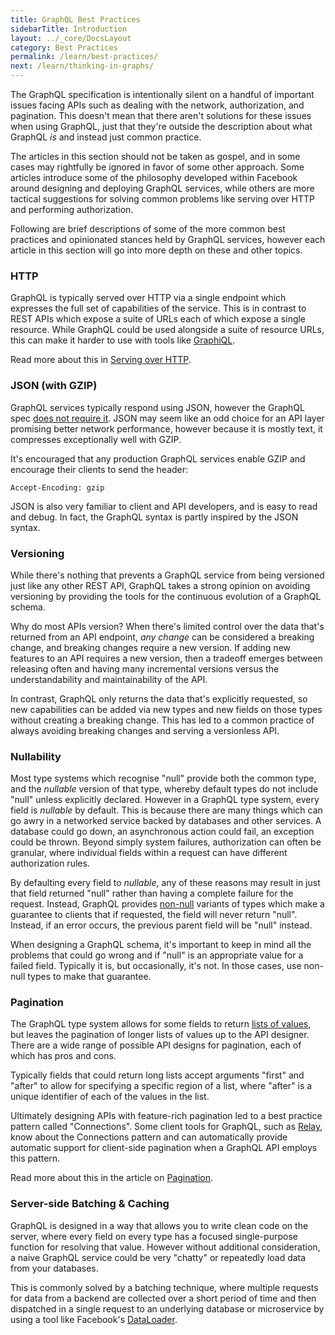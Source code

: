 ```yaml
---
title: GraphQL Best Practices
sidebarTitle: Introduction
layout: ../_core/DocsLayout
category: Best Practices
permalink: /learn/best-practices/
next: /learn/thinking-in-graphs/
---
```


The GraphQL specification is intentionally silent on a handful of important issues facing APIs such as dealing with the network, authorization, and pagination. This doesn't mean that there aren't solutions for these issues when using GraphQL, just that they're outside the description about what GraphQL *is* and instead just common practice.

The articles in this section should not be taken as gospel, and in some cases may rightfully be ignored in favor of some other approach. Some articles introduce some of the philosophy developed within Facebook around designing and deploying GraphQL services, while others are more tactical suggestions for solving common problems like serving over HTTP and performing authorization.

Following are brief descriptions of some of the more common best practices and opinionated stances held by GraphQL services, however each article in this section will go into more depth on these and other topics.


### HTTP

GraphQL is typically served over HTTP via a single endpoint which expresses the full set of capabilities of the service. This is in contrast to REST APIs which expose a suite of URLs each of which expose a single resource. While GraphQL could be used alongside a suite of resource URLs, this can make it harder to use with tools like [GraphiQL](https://github.com/graphql/graphiql).

Read more about this in [Serving over HTTP](/learn/serving-over-http/).


### JSON (with GZIP)

GraphQL services typically respond using JSON, however the GraphQL spec [does not require it](http://facebook.github.io/graphql/#sec-Serialization-Format). JSON may seem like an odd choice for an API layer promising better network performance, however because it is mostly text, it compresses exceptionally well with GZIP.

It's encouraged that any production GraphQL services enable GZIP and encourage their clients to send the header:

```
Accept-Encoding: gzip
```

JSON is also very familiar to client and API developers, and is easy to read and debug. In fact, the GraphQL syntax is partly inspired by the JSON syntax.


### Versioning

While there's nothing that prevents a GraphQL service from being versioned just like any other REST API, GraphQL takes a strong opinion on avoiding versioning by providing the tools for the continuous evolution of a GraphQL schema.

Why do most APIs version? When there's limited control over the data that's returned from an API endpoint, *any change* can be considered a breaking change, and breaking changes require a new version. If adding new features to an API requires a new version, then a tradeoff emerges between releasing often and having many incremental versions versus the understandability and maintainability of the API.

In contrast, GraphQL only returns the data that's explicitly requested, so new capabilities can be added via new types and new fields on those types without creating a breaking change. This has led to a common practice of always avoiding breaking changes and serving a versionless API.


### Nullability

Most type systems which recognise "null" provide both the common type, and the *nullable* version of that type, whereby default types do not include "null" unless explicitly declared. However in a GraphQL type system, every field is *nullable* by default. This is because there are many things which can go awry in a networked service backed by databases and other services. A database could go down, an asynchronous action could fail, an exception could be thrown. Beyond simply system failures, authorization can often be granular, where individual fields within a request can have different authorization rules.

By defaulting every field to *nullable*, any of these reasons may result in just that field returned "null" rather than having a complete failure for the request. Instead, GraphQL provides [non-null](/learn/schema/#lists-and-non-null) variants of types which make a guarantee to clients that if requested, the field will never return "null". Instead, if an error occurs, the previous parent field will be "null" instead.

When designing a GraphQL schema, it's important to keep in mind all the problems that could go wrong and if "null" is an appropriate value for a failed field. Typically it is, but occasionally, it's not. In those cases, use non-null types to make that guarantee.


### Pagination

The GraphQL type system allows for some fields to return [lists of values](/learn/schema/#lists-and-non-null), but leaves the pagination of longer lists of values up to the API designer. There are a wide range of possible API designs for pagination, each of which has pros and cons.

Typically fields that could return long lists accept arguments "first" and "after" to allow for specifying a specific region of a list, where "after" is a unique identifier of each of the values in the list.

Ultimately designing APIs with feature-rich pagination led to a best practice pattern called "Connections". Some client tools for GraphQL, such as [Relay](https://facebook.github.io/relay/), know about the Connections pattern and can automatically provide automatic support for client-side pagination when a GraphQL API employs this pattern.

Read more about this in the article on [Pagination](/learn/pagination/).


### Server-side Batching & Caching

GraphQL is designed in a way that allows you to write clean code on the server, where every field on every type has a focused single-purpose function for resolving that value. However without additional consideration, a naive GraphQL service could be very "chatty" or repeatedly load data from your databases.

This is commonly solved by a batching technique, where multiple requests for data from a backend are collected over a short period of time and then dispatched in a single request to an underlying database or microservice by using a tool like Facebook's [DataLoader](https://github.com/facebook/dataloader).
